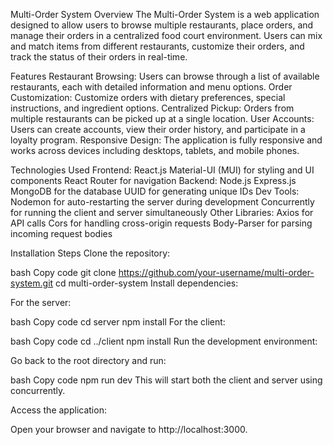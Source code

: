 Multi-Order System
Overview
The Multi-Order System is a web application designed to allow users to browse multiple restaurants, place orders, and manage their orders in a centralized food court environment. Users can mix and match items from different restaurants, customize their orders, and track the status of their orders in real-time.

Features
Restaurant Browsing: Users can browse through a list of available restaurants, each with detailed information and menu options.
Order Customization: Customize orders with dietary preferences, special instructions, and ingredient options.
Centralized Pickup: Orders from multiple restaurants can be picked up at a single location.
User Accounts: Users can create accounts, view their order history, and participate in a loyalty program.
Responsive Design: The application is fully responsive and works across devices including desktops, tablets, and mobile phones.

Technologies Used
Frontend:
React.js
Material-UI (MUI) for styling and UI components
React Router for navigation
Backend:
Node.js
Express.js
MongoDB for the database
UUID for generating unique IDs
Dev Tools:
Nodemon for auto-restarting the server during development
Concurrently for running the client and server simultaneously
Other Libraries:
Axios for API calls
Cors for handling cross-origin requests
Body-Parser for parsing incoming request bodies

Installation
Steps
Clone the repository:

bash
Copy code
git clone https://github.com/your-username/multi-order-system.git
cd multi-order-system
Install dependencies:

For the server:

bash
Copy code
cd server
npm install
For the client:

bash
Copy code
cd ../client
npm install
Run the development environment:

Go back to the root directory and run:

bash
Copy code
npm run dev
This will start both the client and server using concurrently.

Access the application:

Open your browser and navigate to http://localhost:3000.
